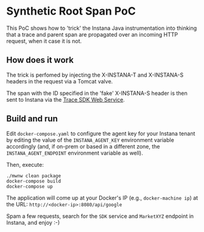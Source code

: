 # Synthetic Root Span PoC

This PoC shows how to 'trick' the Instana Java instrumentation into thinking
that a trace and parent span are propagated over an incoming HTTP request,
when it case it is not.

## How does it work

The trick is perfomed by injecting the X-INSTANA-T and X-INSTANA-S headers in
the request via a Tomcat valve.

The span with the ID specified in the 'fake' X-INSTANA-S header is then
sent to Instana via the [Trace SDK Web Service](https://docs.instana.io/core_concepts/tracing/trace_rest_sdk/).

## Build and run

Edit `docker-compose.yaml` to configure the agent key for your Instana tenant
by editing the value of the `INSTANA_AGENT_KEY` environment variable accordingly
(and, if on-prem or based in a different zone, the `INSTANA_AGENT_ENDPOINT`
environment variable as well).

Then, execute:
```
./mwnw clean package
docker-compose build
docker-compose up
```

The application will come up at your Docker's IP (e.g., `docker-machine ip`) at the URL:
`http://<docker-ip>:8080/api/google`

Spam a few requests, search for the `SDK` service and `MarketXYZ` endpoint in Instana,
and enjoy :-)
